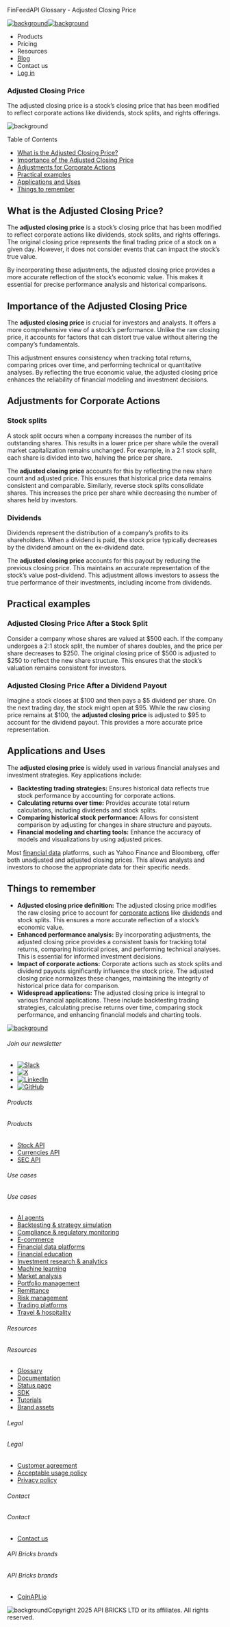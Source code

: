 FinFeedAPI Glossary - Adjusted Closing Price

[![background](/_next/image?url=https%3A%2F%2Fcdn.sanity.io%2Fimages%2Fxpx4czto%2Fproduction%2Fc9a795fc7fb3558997d636211a44e71eb59288f0-773x184.png&w=1920&q=75)![background](https://cdn.sanity.io/images/xpx4czto/production/875913d8710b3054c19fad19673dc5592614265e-773x184.svg)](/)

* Products
* Pricing
* Resources
* [Blog](/blog)
* Contact us
* [Log in](https://console.finfeedapi.com/?link=/apikeys/create)

### Adjusted Closing Price

The adjusted closing price is a stock’s closing price that has been modified to reflect corporate actions like dividends, stock splits, and rights offerings.

![background](https://cdn.sanity.io/images/xpx4czto/production/999c709b2777af013884c6e2623e9aa699585a06-429x429.svg)

Table of Contents

* [What is the Adjusted Closing Price?](#link-2d5a7d2e2f50)
* [Importance of the Adjusted Closing Price](#link-3d02ebbc9765)
* [Adjustments for Corporate Actions](#link-ea6295b7af87)
* [Practical examples](#link-22054236ad8d)
* [Applications and Uses](#link-f5c1884493f2)
* [Things to remember](#link-2e1b521aebf7)

What is the Adjusted Closing Price?
-----------------------------------

The **adjusted closing price** is a stock’s closing price that has been modified to reflect corporate actions like dividends, stock splits, and rights offerings. The original closing price represents the final trading price of a stock on a given day. However, it does not consider events that can impact the stock’s true value.

By incorporating these adjustments, the adjusted closing price provides a more accurate reflection of the stock’s economic value. This makes it essential for precise performance analysis and historical comparisons.

Importance of the Adjusted Closing Price
----------------------------------------

The **adjusted closing price** is crucial for investors and analysts. It offers a more comprehensive view of a stock’s performance. Unlike the raw closing price, it accounts for factors that can distort true value without altering the company’s fundamentals.

This adjustment ensures consistency when tracking total returns, comparing prices over time, and performing technical or quantitative analyses. By reflecting the true economic value, the adjusted closing price enhances the reliability of financial modeling and investment decisions.

Adjustments for Corporate Actions
---------------------------------

### Stock splits

A stock split occurs when a company increases the number of its outstanding shares. This results in a lower price per share while the overall market capitalization remains unchanged. For example, in a 2:1 stock split, each share is divided into two, halving the price per share.

The **adjusted closing price** accounts for this by reflecting the new share count and adjusted price. This ensures that historical price data remains consistent and comparable. Similarly, reverse stock splits consolidate shares. This increases the price per share while decreasing the number of shares held by investors.

### Dividends

Dividends represent the distribution of a company’s profits to its shareholders. When a dividend is paid, the stock price typically decreases by the dividend amount on the ex-dividend date.

The **adjusted closing price** accounts for this payout by reducing the previous closing price. This maintains an accurate representation of the stock’s value post-dividend. This adjustment allows investors to assess the true performance of their investments, including income from dividends.

Practical examples
------------------

### Adjusted Closing Price After a Stock Split

Consider a company whose shares are valued at $500 each. If the company undergoes a 2:1 stock split, the number of shares doubles, and the price per share decreases to $250. The original closing price of $500 is adjusted to $250 to reflect the new share structure. This ensures that the stock’s valuation remains consistent for investors.

### Adjusted Closing Price After a Dividend Payout

Imagine a stock closes at $100 and then pays a $5 dividend per share. On the next trading day, the stock might open at $95. While the raw closing price remains at $100, the **adjusted closing price** is adjusted to $95 to account for the dividend payout. This provides a more accurate price representation.

Applications and Uses
---------------------

The **adjusted closing price** is widely used in various financial analyses and investment strategies. Key applications include:

* **Backtesting trading strategies:** Ensures historical data reflects true stock performance by accounting for corporate actions.
* **Calculating returns over time:** Provides accurate total return calculations, including dividends and stock splits.
* **Comparing historical stock performance:** Allows for consistent comparison by adjusting for changes in share structure and payouts.
* **Financial modeling and charting tools:** Enhance the accuracy of models and visualizations by using adjusted prices.

Most [financial data](https://www.finfeedapi.com/blog/financial-data-for-analysts) platforms, such as Yahoo Finance and Bloomberg, offer both unadjusted and adjusted closing prices. This allows analysts and investors to choose the appropriate data for their specific needs.

Things to remember
------------------

* **Adjusted closing price definition:** The adjusted closing price modifies the raw closing price to account for [corporate actions](https://www.finfeedapi.com/learn/glossary/corporate-actions) like [dividends](https://www.finfeedapi.com/learn/glossary/dividends) and stock splits. This ensures a more accurate reflection of a stock’s economic value.
* **Enhanced performance analysis:** By incorporating adjustments, the adjusted closing price provides a consistent basis for tracking total returns, comparing historical prices, and performing technical analyses. This is essential for informed investment decisions.
* **Impact of corporate actions:** Corporate actions such as stock splits and dividend payouts significantly influence the stock price. The adjusted closing price normalizes these changes, maintaining the integrity of historical price data for comparison.
* **Widespread applications:** The adjusted closing price is integral to various financial applications. These include backtesting trading strategies, calculating precise returns over time, comparing stock performance, and enhancing financial models and charting tools.

[![background](https://cdn.sanity.io/images/xpx4czto/production/8a2788aebc71f7f5dce82eb1b7a5e5cec9a64838-773x184.svg)](/)

###### Join our newsletter

* [![Slack](https://cdn.sanity.io/images/xpx4czto/production/26371f7c1474b3ce9e67c32e006a140ddd704b95-512x512.svg)](https://finfeedapi.slack.com/x-p8539721774929-8529109118914-8531038476964/messages/C08FVM7P68H)
* [![X](/_next/image?url=https%3A%2F%2Fcdn.sanity.io%2Fimages%2Fxpx4czto%2Fproduction%2F0aa41878d0ceb77292d9f847b2f4e21d688460c1-2400x2453.png&w=64&q=75)](https://x.com/FinFeedAPI "Follow FinFeedAPI on X")
* [![LinkedIn](/_next/image?url=https%3A%2F%2Fcdn.sanity.io%2Fimages%2Fxpx4czto%2Fproduction%2Fb9ce6f119974543779bbcad7563e234be8edd900-840x779.png&w=64&q=75)](https://www.linkedin.com/company/finfeedapi/?viewAsMember=true "Join FinFeedAPI on LinkedIn")
* [![GitHub](https://cdn.sanity.io/images/xpx4czto/production/f202b6faccfd5cc46299b976c2635fee60b55aa0-98x96.svg)](https://github.com/api-bricks/api-bricks-sdk/tree/master/finfeedapi)

###### Products

###### Products

* [Stock API](/products/stock-api)
* [Currencies API](/products/currencies-api)
* [SEC API](/products/sec-api)

###### Use cases

###### Use cases

* [AI agents](/use-case/ai-agents)
* [Backtesting & strategy simulation](/use-case/backtesting-strategy-simulation)
* [Compliance & regulatory monitoring](/use-case/compliance-regulatory-monitoring)
* [E-commerce](/use-case/e-commerce)
* [Financial data platforms](/use-case/financial-data-platforms)
* [Financial education](/use-case/education-platforms)
* [Investment research & analytics](/use-case/investment-research-analytics)
* [Machine learning](/use-case/machine-learning)
* [Market analysis](/use-case/market-analysis)
* [Portfolio management](/use-case/portfolio-management)
* [Remittance](/use-case/remittance)
* [Risk management](/use-case/risk-management)
* [Trading platforms](/use-case/trading-platforms)
* [Travel & hospitality](/use-case/travel-hospitality)

###### Resources

###### Resources

* [Glossary](/learn/glossary)
* [Documentation](https://docs.finfeedapi.com/)
* [Status page](https://status.finfeedapi.com/)
* [SDK](https://github.com/api-bricks/api-bricks-sdk/tree/master/finfeedapi)
* [Tutorials](https://github.com/api-bricks/api-bricks-sdk/tree/master/finfeedapi/sec-api-rest/tutorials)
* [Brand assets](https://brandfetch.com/finfeedapi.com)

###### Legal

###### Legal

* [Customer agreement](/legal#link-479af90ac5b8)
* [Acceptable usage policy](/legal#link-469068dc1416)
* [Privacy policy](/legal#link-192d9f962f94)

###### Contact

###### Contact

* [Contact us](/contact-us)

###### API Bricks brands

###### API Bricks brands

* [CoinAPI.io](https://www.coinapi.io/?utm_source=finfeedapi&utm_medium=referral&utm_campaign=finfeedapi_footer)

![background](https://cdn.sanity.io/images/xpx4czto/production/33a64ee50c88a79ba86cc35ba36e9eb13987bbe7-152x184.svg)Copyright 2025 API BRICKS LTD or its affiliates. All rights reserved.